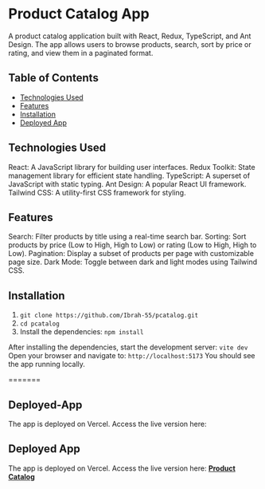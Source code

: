 # Product Catalog App

A product catalog application built with React, Redux, TypeScript, and Ant Design.
The app allows users to browse products, search, sort by price or rating, and view them in a paginated format.

## Table of Contents
- [Technologies Used](#technologies-used)
- [Features](#features)
- [Installation](#installation)
- [Deployed App](#deployed-app)




## Technologies Used
React: A JavaScript library for building user interfaces.
Redux Toolkit: State management library for efficient state handling.
TypeScript: A superset of JavaScript with static typing.
Ant Design: A popular React UI framework.
Tailwind CSS: A utility-first CSS framework for styling.

## Features
Search: Filter products by title using a real-time search bar.
Sorting: Sort products by price (Low to High, High to Low) or rating (Low to High, High to Low).
Pagination: Display a subset of products per page with customizable page size.
Dark Mode: Toggle between dark and light modes using Tailwind CSS.

## Installation
1. `git clone https://github.com/Ibrah-55/pcatalog.git`
2. `cd pcatalog`
3. Install the dependencies:
`npm install`

After installing the dependencies, start the development server:
`vite dev`
Open your browser and navigate to:
`http://localhost:5173`
You should see the app running locally.

=======
## Deployed-App
The app is deployed on Vercel. Access the live version here:
## Deployed App
The app is deployed on Vercel. Access the live version here:
[**Product Catalog**](https://pcatalog.vercel.app/)
